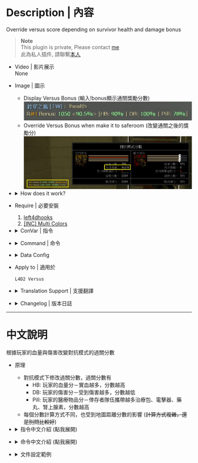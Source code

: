 # Description | 內容
Override versus score depending on survivor health and damage bonus

> __Note__ <br/>
This plugin is private, Please contact [me](https://github.com/fbef0102/Game-Private_Plugin#私人插件列表-private-plugins-list)<br/>
此為私人插件, 請聯繫[本人](https://github.com/fbef0102/Game-Private_Plugin#私人插件列表-private-plugins-list)

* Video | 影片展示
<br/>None

* Image | 圖示
	* Display Versus Bonus (輸入!bonus顯示通關獎勵分數)
	<br/>![l4d2_versus_scoremod_1](image/l4d2_versus_scoremod_1.jpg)
	* Override Versus Bonus when make it to saferoom (改變通關之後的獎勵分)
	<br/>![l4d2_versus_scoremod_2](image/l4d2_versus_scoremod_2.jpg)

* <details><summary>How does it work?</summary>

	* When survivors have made it to saferoom, Override Versus Bonus
		* HB = Health Bonus－More permant health => more bonus
		* DB = Damage Bonus－Receive more damage => less bonus
		* Pill = Medical Bonus－Bring more kits, defibrillators, pills, adrenalines => more bonus
	* Versus Bonus is also affected by map distance (~~The formula is complicated, don't ask~~)
</details>

* Require | 必要安裝
	1. [left4dhooks](https://forums.alliedmods.net/showthread.php?t=321696)
	2. [[INC] Multi Colors](https://github.com/fbef0102/L4D1_2-Plugins/releases/tag/Multi-Colors)

* <details><summary>ConVar | 指令</summary>

	* cfg/sourcemod/l4d2_versus_scoremod.cfg
		```php
		// Total Survivor Bonus = this * Number of Survivors * Map Distance
		l4d2_versus_scoremod_bonus_per_survivor_multiplier "0.5"

		// Permanent Health Bonus = this * Map Bonus; rest goes for Temporary Health Bonus
		l4d2_versus_scoremod_permament_health_proportion "0.75"

		// If 1, enable pills bounus
		l4d2_versus_scoremod_pills_bonus_enable "1"

		// Unused pills HP worth = map bonus HP value / this
		l4d2_versus_scoremod_pills_hp_factor "6.0"

		// Unused pills can not be worth more than this (max pill bonus)
		l4d2_versus_scoremod_pills_max_bonus "30"

		// If 1, enable adrenaline shots bounus
		l4d2_versus_scoremod_adrenalines_bonus_enable "1"

		// Unused adrenaline shots HP worth = map bonus HP value / this
		l4d2_versus_scoremod_adrenalines_hp_factor "8.0"

		// Unused adrenaline shots can not be worth more than this (max adrenaline shot bonus)
		l4d2_versus_scoremod_adrenalines_max_bonus "25"

		// If 1, enable kits/defibrillators bounus
		l4d2_versus_scoremod_kits_bonus_enable "1"

		// Unused kits/defibrillators worth = map bonus HP value / this
		l4d2_versus_scoremod_kits_hp_factor "4.0"

		// Unused kits/defibrillators can not be worth more than this (max kit/defibrillator bonus)
		l4d2_versus_scoremod_kits_max_bonus "50"

		// Tiebreaker score for those cases when both teams make saferoom
		l4d2_versus_scoremod_tiebreaker_bonus "0"
		```
</details>

* <details><summary>Command | 命令</summary>

	* **Display Versus Bonus**
		```php
		sm_health
		sm_damage
		sm_bonus
		```

	* **Display Versus Scoremod+ Map info**
		```php
		sm_mapinfo
		```
</details>

* <details><summary>Data Config</summary>

	* data/mapinfo.txt
		```php
		"MapInfo"
		{
			"c1m1_hotel" //Map Name
			{
				"max_distance"		"400" // This map distance score (Optional)
			}
			"c1m4_atrium"
			{
				"max_distance"		"800"
			}
		}
		```
</details>

* Apply to | 適用於
	```
	L4D2 Versus
	```
	
* <details><summary>Translation Support | 支援翻譯</summary>

	```
	English
	繁體中文
	简体中文
	```
</details>

* <details><summary>Changelog | 版本日誌</summary>

	* v1.0h (2023-3-9)
		* Individual plugin
		* Remake code, convert code to latest syntax
		* Fix warnings when compiling on SourceMod 1.11.
		* Optimize code and improve performance
		* Translation Support
		* Add first aid kits bonus score and adrenaline shot bonus score

	* v2.2.4
	    * [Original Work by Visor](https://github.com/SirPlease/L4D2-Competitive-Rework/blob/master/addons/sourcemod/scripting/l4d2_hybrid_scoremod_zone.sp)
</details>

- - - -
# 中文說明
根據玩家的血量與傷害改變對抗模式的過關分數

* 原理
	* 對抗模式下修改過關分數，過關分數有
		* HB: 玩家的血量分－實血越多，分數越高
		* DB: 玩家的傷害分－受到傷害越多，分數越低
		* Pill: 玩家的醫療物品分－倖存者隊伍攜帶越多治療包、電擊器、藥丸、腎上腺素，分數越高
	* 每個分數計算方式不同，也受到地圖距離分數的影響 (~~計算方式複雜，還是別問比較好~~)

* <details><summary>指令中文介紹 (點我展開)</summary>

	* cfg/sourcemod/l4d2_versus_scoremod.cfg
		```php
		// 倖存者過關獎勵 = 此指令的數值 * 活著的倖存者數量 * 地圖距離分
		l4d2_versus_scoremod_bonus_per_survivor_multiplier "0.5"

		// 實血分獎勵 = 此指令的數值 * 地圖距離分
		// 虛血獎勵 = (1-此指令的數值) * 地圖距離分
		l4d2_versus_scoremod_permament_health_proportion "0.75"

		// 為1時，攜帶藥丸過關也有分
		l4d2_versus_scoremod_pills_bonus_enable "1"

		// 一顆藥丸獎勵 = 地圖距離分 / 此指令的數值
		l4d2_versus_scoremod_pills_hp_factor "6.0"

		// 一顆藥丸的獎勵最多不能超過 此指令的數值
		l4d2_versus_scoremod_pills_max_bonus "30"

		// 為1時，攜帶腎上腺素過關也有分
		l4d2_versus_scoremod_adrenalines_bonus_enable "1"

		// 一個腎上腺素獎勵 = 地圖距離分 / 此指令的數值
		l4d2_versus_scoremod_adrenalines_hp_factor "8.0"

		// 一個腎上腺素的獎勵最多不能超過 此指令的數值
		l4d2_versus_scoremod_adrenalines_max_bonus "25"

		// 為1時，攜帶治療包/電擊器過關也有分
		l4d2_versus_scoremod_kits_bonus_enable "1"

		// 一個治療包或電擊器獎勵 = 地圖距離分 / 此指令的數值
		l4d2_versus_scoremod_kits_hp_factor "4.0"

		// 一個治療包或電擊器的獎勵最多不能超過 此指令的數值
		l4d2_versus_scoremod_kits_max_bonus "50"

		// 如果雙方都平分秋色，設置額外的獎勵分數
		l4d2_versus_scoremod_tiebreaker_bonus "0"
		```
</details>

* <details><summary>命令中文介紹 (點我展開)</summary>

	* **顯示目前的分數獎勵**
		```php
		sm_health
		sm_damage
		sm_bonus
		```

	* **顯示所有的分數資料**
		```php
		sm_mapinfo
		```
</details>

* <details><summary>文件設定範例</summary>

	* data/mapinfo.txt
		```php
		"MapInfo"
		{
			"c1m1_hotel"//地圖名
			{
				"max_distance"		"400" //這張地圖的路程距離分數，數字越大，分數越高 (可以不填寫)
			}
			"c1m4_atrium"
			{
				"max_distance"		"800"
			}
		}
		```
</details>
